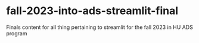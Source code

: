 # fall-2023-into-ads-streamlit-final
Finals content for all thing pertaining to streamlit for the fall 2023 in HU ADS program
